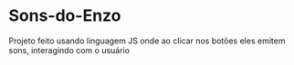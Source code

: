 # Sons-do-Enzo
Projeto feito usando linguagem JS onde ao clicar nos botões eles emitem sons, interagindo com o usuário
